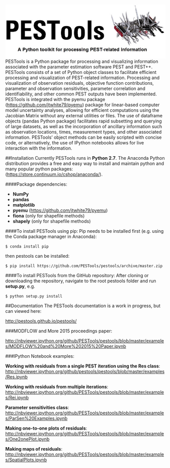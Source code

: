 <img src="images/logo.jpg" style="float: left" width="800">  

PESTools is a Python package for processing and visualizing information associated with the parameter estimation software PEST and PEST++. PESTools consists of a set of Python object classes to facilitate efficient processing and visualization of PEST-related information. Processing and visualization of observation residuals, objective function contributions, parameter and observation sensitivities, parameter correlation and identifiability, and other common PEST outputs have been implemented. PESTools is integrated with the pyemu package (<https://github.com/jtwhite79/pyemu>) package for linear-based computer model uncertainty analyses, allowing for efficient computations using the Jacobian Matrix without any external utilities or files. The use of dataframe objects (pandas Python package) facilitates rapid subsetting and querying of large datasets, as well as the incorporation of ancillary information such as observation locations, times, measurement types, and other associated information. PESTools’ object methods can be easily scripted with concise code, or alternatively, the use of IPython notebooks allows for live interaction with the information.

##Installation
Currently PESTools runs in **Python 2.7**. The Anaconda Python distribution provides a free and easy way to install and maintain python and many popular python packages: (<https://store.continuum.io/cshop/anaconda/>).

####Package dependencies:
* **NumPy**  
* **pandas**  
* **matplotlib**
* **pyemu** (<https://github.com/jtwhite79/pyemu>)  
* **fiona** (only for shapefile methods)  
* **shapely** (only for shapefile methods)

####To install PESTools using pip:
Pip needs to be installed first (e.g. using the Conda package manager in Anaconda):  
 
```
$ conda install pip
```
then pestools can be installed:  
 
```
$ pip install https://github.com/PESTools/pestools/archive/master.zip
``` 

####To install PESTools from the GitHub repository:
After cloning or downloading the repository, navigate to the root pestools folder and run **setup.py**, e.g.  

```
$ python setup.py install
```  

##Documentation
The PESTools documentation is a work in progress, but can viewed here:  

<http://pestools.github.io/pestools/>


###MODFLOW and More 2015 proceedings paper:

<http://nbviewer.ipython.org/github/PESTools/pestools/blob/master/examples/MODFLOW%20and%20More%202015%20Paper.ipynb>

###IPython Notebook examples:

**Working with residuals from a single PEST iteration using the Res class**: 
<http://nbviewer.ipython.org/github/pestools/pestools/blob/master/examples/Res.ipynb>

**Working with residuals from multiple iterations**:  
<http://nbviewer.ipython.org/github/PESTools/pestools/blob/master/examples/Rei.ipynb>

**Parameter sensitivities class**:  
<http://nbviewer.ipython.org/github/PESTools/pestools/blob/master/examples/ParSen%20Examples.ipynb>

**Making one-to-one plots of residuals**:  
<http://nbviewer.ipython.org/github/PESTools/pestools/blob/master/examples/One2onePlot.ipynb>

**Making maps of residuals**:  
<http://nbviewer.ipython.org/github/PESTools/pestools/blob/master/examples/SpatialPlots.ipynb>

  
